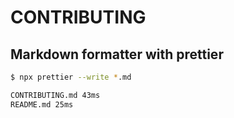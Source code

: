 # CONTRIBUTING

## Markdown formatter with prettier

```bash
$ npx prettier --write *.md

CONTRIBUTING.md 43ms
README.md 25ms
```
